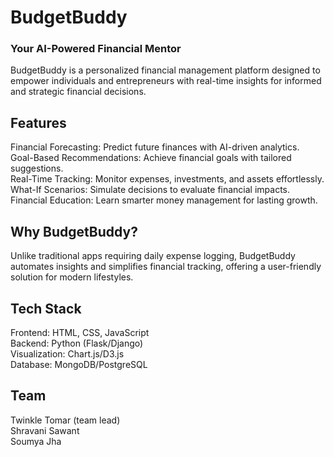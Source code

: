 

# BudgetBuddy
### Your AI-Powered Financial Mentor
BudgetBuddy is a personalized financial management platform designed to empower individuals and entrepreneurs with real-time insights for informed and strategic financial decisions.

## Features
Financial Forecasting: Predict future finances with AI-driven analytics.<br>
Goal-Based Recommendations: Achieve financial goals with tailored suggestions. <br>
Real-Time Tracking: Monitor expenses, investments, and assets effortlessly. <br>
What-If Scenarios: Simulate decisions to evaluate financial impacts. <br>
Financial Education: Learn smarter money management for lasting growth.<br>

## Why BudgetBuddy?
Unlike traditional apps requiring daily expense logging, BudgetBuddy automates insights and simplifies financial tracking, offering a user-friendly solution for modern lifestyles.

## Tech Stack
Frontend: HTML, CSS, JavaScript<br>
Backend: Python (Flask/Django) <br>
Visualization: Chart.js/D3.js<br>
Database: MongoDB/PostgreSQL<br>

## Team
Twinkle Tomar (team lead)<br>
Shravani Sawant<br>
Soumya Jha<br>

